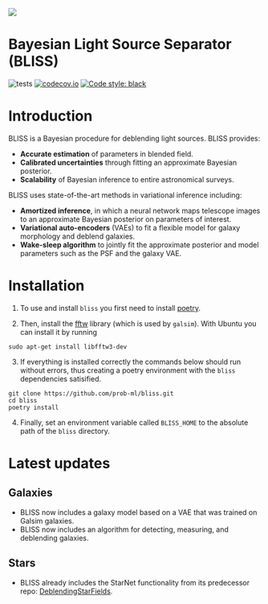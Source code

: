 ![](http://portal.nersc.gov/project/dasrepo/celeste/sample_sky.jpg)


Bayesian Light Source Separator (BLISS)
========================================
![tests](https://github.com/applied-bayes/bliss/workflows/tests/badge.svg)
[![codecov.io](https://codecov.io/gh/prob-ml/bliss/branch/master/graphs/badge.svg?branch=master&token=Jgzv0gn3rA)](http://codecov.io/github/prob-ml/bliss?branch=master)
[![Code style: black](https://img.shields.io/badge/code%20style-black-000000.svg)](https://github.com/psf/black)

# Introduction

BLISS is a Bayesian procedure for deblending light sources. BLISS provides:
  - __Accurate estimation__ of parameters in blended field.
  - __Calibrated uncertainties__ through fitting an approximate Bayesian posterior.
  - __Scalability__ of Bayesian inference to entire astronomical surveys.

BLISS uses state-of-the-art methods in variational inference including:
  - __Amortized inference__, in which a neural network maps telescope images to an approximate Bayesian posterior on parameters of interest.
  - __Variational auto-encoders__ (VAEs) to fit a flexible model for galaxy morphology and deblend galaxies.
  - __Wake-sleep algorithm__ to jointly fit the approximate posterior and model parameters such as the PSF and the galaxy VAE.

# Installation

1. To use and install `bliss` you first need to install [poetry](https://python-poetry.org/docs/).

2. Then, install the [fftw](http://www.fftw.org) library (which is used by `galsim`). With Ubuntu you can install it by running

```
sudo apt-get install libfftw3-dev
```

3. If everything is installed correctly the commands below should run without errors, thus creating a poetry environment with the `bliss` dependencies satisified.

```
git clone https://github.com/prob-ml/bliss.git
cd bliss
poetry install
```

4. Finally, set an environment variable called `BLISS_HOME` to the absolute path of the `bliss` directory.

# Latest updates
## Galaxies
   - BLISS now includes a galaxy model based on a VAE that was trained on Galsim galaxies.
   - BLISS now includes an algorithm for detecting, measuring, and deblending galaxies.

## Stars
   - BLISS already includes the StarNet functionality from its predecessor repo: [DeblendingStarFields](https://github.com/Runjing-Liu120/DeblendingStarfields).

